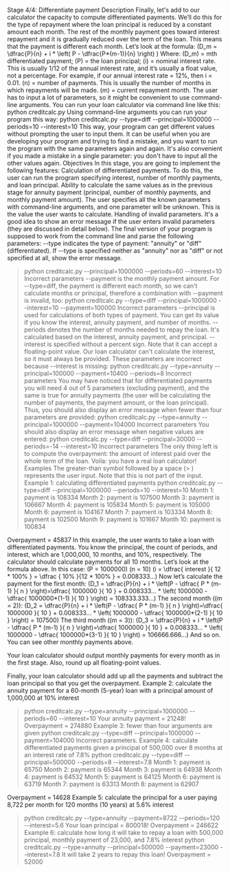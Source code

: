 Stage 4/4: Differentiate payment
Description
Finally, let's add to our calculator the capacity to compute differentiated payments. We’ll do this for the type of repayment where the loan principal is reduced by a constant amount each month. The rest of the monthly payment goes toward interest repayment and it is gradually reduced over the term of the loan. This means that the payment is different each month. Let’s look at the formula:
\(D_m = \dfrac{P}{n} + i * \left( P - \dfrac{P*(m-1)}{n} \right) \)
Where:
\(D_m\) = mth differentiated payment;
\(P\) = the loan principal;
\(i\) = nominal interest rate. This is usually 1/12 of the annual interest rate, and it’s usually a float value, not a percentage. For example, if our annual interest rate = 12%, then i = 0.01.
\(n\) = number of payments. This is usually the number of months in which repayments will be made.
\(m\) = current repayment month.
The user has to input a lot of parameters, so it might be convenient to use command-line arguments.
You can run your loan calculator via command line like this:
python creditcalc.py
Using command-line arguments you can run your program this way:
python creditcalc.py --type=diff --principal=1000000 --periods=10 --interest=10
This way, your program can get different values without prompting the user to input them. It can be useful when you are developing your program and trying to find a mistake, and you want to run the program with the same parameters again and again. It's also convenient if you made a mistake in a single parameter: you don't have to input all the other values again.
Objectives
In this stage, you are going to implement the following features:
Calculation of differentiated payments. To do this, the user can run the program specifying interest, number of monthly payments, and loan principal.
Ability to calculate the same values as in the previous stage for annuity payment (principal, number of monthly payments, and monthly payment amount). The user specifies all the known parameters with command-line arguments, and one parameter will be unknown. This is the value the user wants to calculate.
Handling of invalid parameters. It's a good idea to show an error message if the user enters invalid parameters (they are discussed in detail below).
The final version of your program is supposed to work from the command line and parse the following parameters:
--type indicates the type of payment: "annuity" or "diff" (differentiated). If --type is specified neither as "annuity" nor as "diff" or not specified at all, show the error message. 
> python creditcalc.py --principal=1000000 --periods=60 --interest=10
Incorrect parameters
--payment is the monthly payment amount. For --type=diff, the payment is different each month, so we can't calculate months or principal, therefore a combination with --payment is invalid, too: 
> python creditcalc.py --type=diff --principal=1000000 --interest=10 --payment=100000
Incorrect parameters
--principal is used for calculations of both types of payment. You can get its value if you know the interest, annuity payment, and number of months.
--periods denotes the number of months needed to repay the loan. It's calculated based on the interest, annuity payment, and principal.
--interest is specified without a percent sign. Note that it can accept a floating-point value. Our loan calculator can't calculate the interest, so it must always be provided. These parameters are incorrect because --interest is missing: 
> python creditcalc.py --type=annuity --principal=100000 --payment=10400 --periods=8
Incorrect parameters
You may have noticed that for differentiated payments you will need 4 out of 5 parameters (excluding payment), and the same is true for annuity payments (the user will be calculating the number of payments, the payment amount, or the loan principal). Thus, you should also display an error message when fewer than four parameters are provided:
> python creditcalc.py --type=annuity --principal=1000000 --payment=104000
Incorrect parameters
You should also display an error message when negative values are entered:
> python creditcalc.py --type=diff --principal=30000 --periods=-14 --interest=10
Incorrect parameters
The only thing left is to compute the overpayment: the amount of interest paid over the whole term of the loan. Voila: you have a real loan calculator!
Examples
The greater-than symbol followed by a space (> ) represents the user input. Note that this is not part of the input.
Example 1: calculating differentiated payments
> python creditcalc.py --type=diff --principal=1000000 --periods=10 --interest=10
Month 1: payment is 108334
Month 2: payment is 107500
Month 3: payment is 106667
Month 4: payment is 105834
Month 5: payment is 105000
Month 6: payment is 104167
Month 7: payment is 103334
Month 8: payment is 102500
Month 9: payment is 101667
Month 10: payment is 100834

Overpayment = 45837
In this example, the user wants to take a loan with differentiated payments. You know the principal, the count of periods, and interest, which are 1,000,000, 10 months, and 10%, respectively.
The calculator should calculate payments for all 10 months. Let’s look at the formula above. In this case:
\(P = 1000000\) \(n = 10\) \(i = \dfrac{ interest }{ 12 * 100\% } = \dfrac { 10\% }{12 * 100\% } = 0.008333...\)
Now let’s calculate the payment for the first month:
\(D_1 = \dfrac{P}{n} + i * \left(P - \dfrac{ P * (m-1) }{ n } \right)=\dfrac{ 1000000 }{ 10 } + 0.008333... * \left( 1000000 - \dfrac{ 1000000*(1-1) }{ 10 } \right) = 108333.333...\)
The second month (\(m = 2\)):
\(D_2 = \dfrac{P}{n} + i * \left(P - \dfrac{ P * (m-1) }{ n } \right)=\dfrac{ 1000000 }{ 10 } + 0.008333... * \left( 1000000 - \dfrac{ 1000000*(2-1) }{ 10 } \right) = 107500\)
The third month (\(m = 3\)):
\(D_3 = \dfrac{P}{n} + i * \left(P - \dfrac{ P * (m-1) }{ n } \right)=\dfrac{ 1000000 }{ 10 } + 0.008333... * \left( 1000000 - \dfrac{ 1000000*(3-1) }{ 10 } \right) = 106666.666...\)
And so on. You can see other monthly payments above.

Your loan calculator should output monthly payments for every month as in the first stage. Also, round up all floating-point values.

Finally, your loan calculator should add up all the payments and subtract the loan principal so that you get the overpayment.
Example 2: calculate the annuity payment for a 60-month (5-year) loan with a principal amount of 1,000,000 at 10% interest
> python creditcalc.py --type=annuity --principal=1000000 --periods=60 --interest=10
Your annuity payment = 21248!
Overpayment = 274880
Example 3: fewer than four arguments are given
> python creditcalc.py --type=diff --principal=1000000 --payment=104000
Incorrect parameters.
Example 4: calculate differentiated payments given a principal of 500,000 over 8 months at an interest rate of 7.8%
> python creditcalc.py --type=diff --principal=500000 --periods=8 --interest=7.8
Month 1: payment is 65750
Month 2: payment is 65344
Month 3: payment is 64938
Month 4: payment is 64532
Month 5: payment is 64125
Month 6: payment is 63719
Month 7: payment is 63313
Month 8: payment is 62907

Overpayment = 14628
Example 5: calculate the principal for a user paying 8,722 per month for 120 months (10 years) at 5.6% interest
> python creditcalc.py --type=annuity --payment=8722 --periods=120 --interest=5.6
Your loan principal = 800018!
Overpayment = 246622
Example 6: calculate how long it will take to repay a loan with 500,000 principal, monthly payment of 23,000, and 7.8% interest
> python creditcalc.py --type=annuity --principal=500000 --payment=23000 --interest=7.8
It will take 2 years to repay this loan!
Overpayment = 52000
